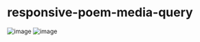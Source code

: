 # responsive-poem-media-query
![image](https://user-images.githubusercontent.com/63644018/190316385-d5617752-43ef-4b39-bc73-f773e1bb79ee.png)
![image](https://user-images.githubusercontent.com/63644018/190316440-941940ab-7638-4955-8746-9d35a7158a75.png)
